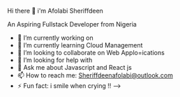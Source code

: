  Hi there 👋 i'm Afolabi Sheriffdeen

 An Aspiring Fullstack Developer from Nigeria


- 🔭 I’m currently working on 
- 🌱 I’m currently learning Cloud Management
- 👯 I’m looking to collaborate on Web Applo=ications
- 🤔 I’m looking for help with 
- 💬 Ask me about Javascript and React js
- 📫 How to reach me: Sheriffdeenafolabi@outlook.com
- ⚡ Fun fact: i smile when crying !!
-->



